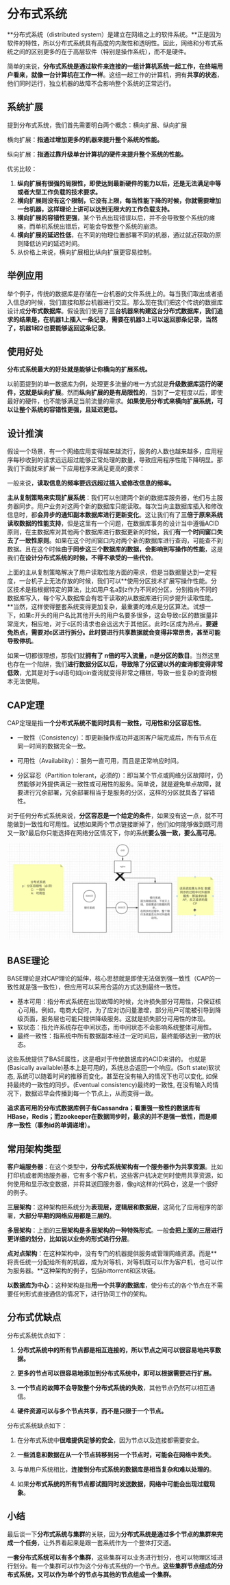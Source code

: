 # 分布式系统

**分布式系统（distributed system）是建立在网络之上的软件系统。**正是因为软件的特性，所以分布式系统具有高度的内聚性和透明性。因此，网络和分布式系统之间的区别更多的在于高层软件（特别是操作系统），而不是硬件。

简单的来说，**分布式系统是通过软件来连接的一组计算机系统一起工作，在终端用户看来，就像一台计算机在工作一样**。这组一起工作的计算机，拥有**共享的状态**，他们同时运行，独立机器的故障不会影响整个系统的正常运行。

## 系统扩展

提到分布式系统，我们首先需要明白两个概念：横向扩展、纵向扩展

横向扩展：**指通过增加更多的机器来提升整个系统的性能。**

纵向扩展：**指通过靠升级单台计算机的硬件来提升整个系统的性能。**

优劣比较：

1. **纵向扩展有很强的局限性，即使达到最新硬件的能力以后，还是无法满足中等或者大型工作负载的技术要求。**
2. **横向扩展则没有这个限制，它没有上限，每当性能下降的时候，你就需要增加一台机器，这样理论上讲可以达到无限大的工作负载支持。**
3. **横向扩展的容错性更强**，某个节点出现错误以后，并不会导致整个系统的瘫痪，而单机系统出错后，可能会导致整个系统的崩溃。
4. **横向扩展的延迟性低**，在不同的物理位置部署不同的机器，通过就近获取的原则降低访问的延迟时间。
5. 从价格上来说，横向扩展相比纵向扩展更容易控制。

## 举例应用

举个例子，传统的数据库是存储在一台机器的文件系统上的。每当我们取出或者插入信息的时候，我们直接和那台机器进行交互。那么现在我们把这个传统的数据库设计成**分布式数据库**。假设我们使用了**三台机器来构建这台分布式数据库，我们追求的结果是，在机器1上插入一条记录，需要在机器3上可以返回那条记录，当然了，机器1和2也要能够返回这条记录**。

## 使用好处

**分布式系统最大的好处就是能够让你横向的扩展系统。**

以前面提到的单一数据库为例，处理更多流量的唯一方式就是**升级数据库运行的硬件，这就是纵向扩展**。然而**纵向扩展的是有局限性的**，当到了一定程度以后，即使最好的硬件，也不能够满足当前流量的需求。**如果使用分布式来横向扩展系统，可以让整个系统的容错性更强，且延迟更低。**

## 设计推演

假设一个场景，有一个网络应用变得越来越流行，服务的人数也越来越多，应用程序每秒收到的请求远远超过能够正常处理的数量，导致应用程序性能下降明显。那我们下面就来扩展一下应用程序来满足更高的要求：

一般来说，**读取信息的频率要远远超过插入或修改信息的频率。**

**主从复制策略来实现扩展系统**：我们可以创建两个新的数据库服务器，他们与主服务器同步。用户业务对这两个新的数据库只能读取。每次当向主数据库插入和修改信息时，都**会异步的通知副本数据库进行更新变化**。这让我们有了**三倍于原来系统读取数据的性能支持**，但是这里有一个问题，在数据库事务的设计当中遵循ACID原则，在主数据库对其他两个数据库进行数据更新的时候，我们**有一个时间窗口失去了一致性原则**。如果在这个时间窗口内对两个新的数据库进行查询，可能查不到数据。且在这个时候**由于同步这三个数据库的数据，会影响到写操作的性能**，这是我们**在设计分布式系统的时候，不得不承受的一些代价**。

上面的主从复制策略解决了用户读取性能方面的需求，但是当数据量达到一定程度，一台机子上无法存放的时候，我们可以**使用分区技术扩展写操作性能。分区技术是指根据特定的算法，比如用户名a到z作为不同的分区，分别指向不同的数据库写入，每个写入数据库会有若干读取的从数据库进行同步提升读取性能。**当然，这样使得整套系统变得更加复杂，最重要的难点是分区算法。试想一下，如果c开头的用户名比其他开头的用户名要多很多，这会导致c区的数据量非常庞大，相应地，对于c区的请求也会远远大于其他区。此时c区成为热点。**要避免热点，需要对c区进行拆分。此时要进行共享数据就会变得非常昂贵，甚至可能导致停机**。

如果一切都很理想，那我们就**拥有了 n倍的写入流量，n是分区的数目**。当然这里也存在一个陷阱，我们**进行数据分区以后，导致除了分区键以外的查询都变得非常低效**，尤其是对于sql语句如join查询就变得非常之糟糕，导致一些复杂的查询根本无法使用。

## CAP定理

CAP定理是指**一个分布式系统不能同时具有一致性，可用性和分区容忍性**。

- 一致性（Consistency）：即更新操作成功并返回客户端完成后，所有节点在同一时间的数据完全一致。

- 可用性（Availability）：服务一直可用，而且是正常响应时间。

- 分区容忍（Partition tolerant，必须的）：即当某个节点或网络分区故障时，仍然能够对外提供满足一致性或可用性的服务。简单说，就是避免单点故障，就要进行冗余部署，冗余部署相当于是服务的分区，这样的分区就具备了容错性。

对于任何分布式系统来说，**分区容忍是一个给定的条件**，如果没有这一点，就不可能做到一致性和可用性。试想如果两个节点链接断掉了，他们如何能够做到既可用又一致?最后你只能选择在网络分区情况下，你的系统**要么强一致，要么高可用**。

![QQ截图20220121105353](Image/QQ截图20220121105353.png)

## BASE理论

BASE理论是对CAP理论的延伸，核心思想就是即使无法做到强一致性（CAP的一致性就是强一致性），但应用可以采用合适的方式达到最终一致性。

- 基本可用：指分布式系统在出现故障的时候，允许损失部分可用性，只保证核心可用。例如，电商大促时，为了应对访问量激增，部分用户可能被引导到降级页面，服务层也可能只提供降级服务。这就是损失部分可用性的体现。
- 软状态：指允许系统存在中间状态，而中间状态不会影响系统整体可用性。
- 最终一致性：指系统中所有数据副本经过一定时间后，最终能够达到一致的状态。

这些系统提供了BASE属性，这是相对于传统数据库的ACID来讲的。 也就是(Basically available)基本上是可用的，系统总会返回一个响应。(Soft state)软状态, 系统可以随着时间的推移而变化，甚至在没有输入的情况下也可以变化, 如保持最终的一致性的同步。(Eventual consistency)最终的一致性, 在没有输入的情况下，数据迟早会传播到每一个节点上，从而变得一致。

**追求高可用的分布式数据库例子有Cassandra；看重强一致性的数据库有HBase，Redis；而zookeeper在数据同步时，最求的并不是强一致性，而是顺序一致性（事务id的单调递增）。**

## 常用架构类型

**客户端服务器**：在这个类型中，**分布式系统架构有一个服务器作为共享资源**。比如打印机或者网络服务器，它有多个客户机，这些客户机决定何时使用共享资源，如何使用和显示改变数据，并将其送回服务器，像git这样的代码仓，这是一个很好的例子。

**三层架构**：这种架构把系统分为**表现层，逻辑层和数据层**，这简化了应用程序的部署，**大部分早期的网络应用都是三层的**。

**多层架构**：上面的**三层架构是多层架构的一种特殊形式**。一般**会把上面的三层进行更详细的划分，比如说以业务的形式进行分层**。

**点对点架构**：在这种架构中，没有专门的机器提供服务或管理网络资源。而是**将责任统一分配给所有的机器，成为对等机，对等机既可以作为客户机，也可以作为服务器。**这种架构的例子，包括bittorrent和区块链。

**以数据库为中心**：这种架构是指**用一个共享的数据库**，使分布式的各个节点在不需要任何形式直接通信的情况下，进行协同工作的架构。

## 分布式优缺点

分布式系统优点如下：

1. **分布式系统中的所有节点都是相互连接的，所以节点之间可以很容易地共享数据。**

2. **更多的节点可以很容易地添加到分布式系统中，即可以根据需要进行扩展。**

3. **一个节点的故障不会导致整个分布式系统的失败**，其他节点仍然可以相互通信。

4. **硬件资源可以与多个节点共享，而不是只限于一个节点。**

分布式系统缺点如下：

1. 在分布式系统中**很难提供足够的安全**，因为节点以及连接都需要安全。

2. **一些消息和数据在从一个节点转移到另一个节点时，可能会在网络中丢失**。

3. 与单用户系统相比，**连接到分布式系统的数据库是相当复杂和难以处理的**。

4. 如果**分布式系统的所有节点都试图同时发送数据，网络中可能会出现过载现象**。

## 小结

最后谈一下**分布式系统与集群**的关联，因为**分布式系统是通过多个节点的集群来完成一个任务**，让外界看起来是跟一套系统作为一个整体打交道。

**一套分布式系统可以有多个集群**，这些集群可以业务进行划分，也可以物理区域进行划分。每一个集群可以作为这个分布式系统的一个节点。**这些集群节点组成的分布式系统，又可以作为单个的节点与其他的节点组成一个集群。**

